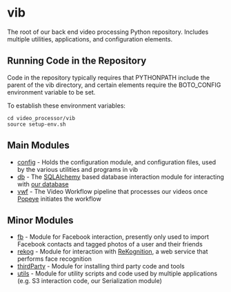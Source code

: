 vib
===============

The root of our back end video processing Python repository.  Includes
multiple utilities, applications, and configuration elements.

Running Code in the Repository
------------------------------

Code in the repository typically requires that PYTHONPATH include the
parent of the vib directory, and certain elements require the
BOTO_CONFIG environment variable to be set.

To establish these environment variables:
```
cd video_processor/vib
source setup-env.sh
```

Main Modules
------------

* [config](./config/README.md) - Holds the configuration module, and configuration files, used by the various utilities and programs in vib
* [db](./db/README.md) - The [SQLAlchemy](http://www.sqlalchemy.org/) based database interaction module for interacting with [our database](../schema/README.md)
* [vwf](./vwf/README.md) - The Video Workflow pipeline that processes our videos once [Popeye](../popeye/README.md) initiates the workflow


Minor Modules
-------------

* [fb](./fb/README.md) - Module for Facebook interaction, presently only used to import Facebook contacts and tagged photos of a user and their friends
* [rekog](./rekog/README.md) - Module for interaction with [ReKognition](http://www.rekognition.com/), a web service that performs face recognition
* [thirdParty](./thirdParty/README.md) - Module for installing third party code and tools
* [utils](./utils/README.md) - Module for utility scripts and code used by multiple applications (e.g. S3 interaction code, our Serialization module)